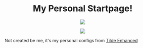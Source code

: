 <h1 align="center"> My Personal Startpage! </h1>

<p align="center"> <img src="https://user-images.githubusercontent.com/105821940/206528767-009ee048-9c1b-4df9-92c5-0f450bbf6613.png"/> </p>

<p align="center"> <img src="https://user-images.githubusercontent.com/105821940/206528961-d76b29c5-6f54-49aa-95cf-07cc85690d00.png"/> </p>

Not created be me, it's my personal configs from [Tilde Enhanced](https://github.com/Ozencb/tilde-enhanced)
